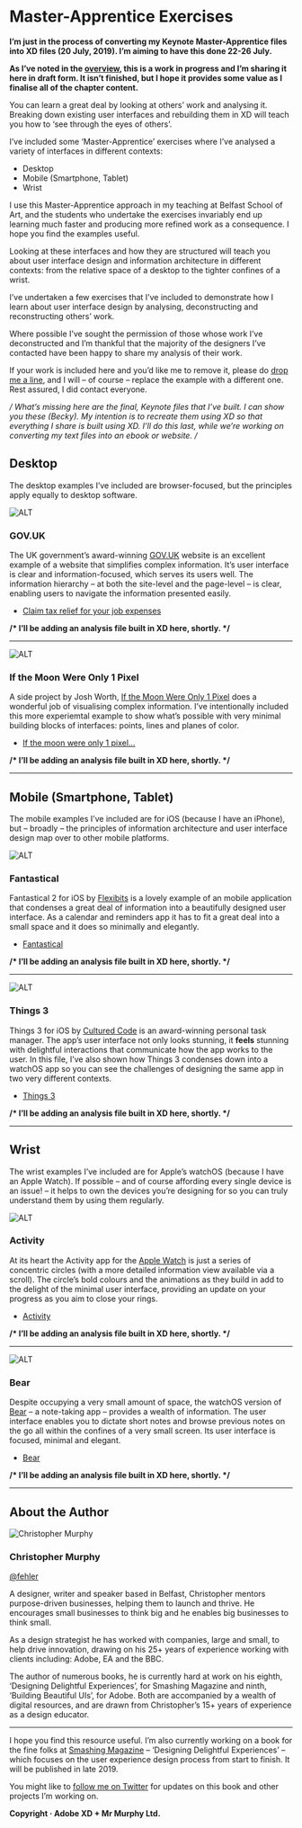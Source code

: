 Master-Apprentice Exercises
===========================

<!-- 1,119 Words -->

**I’m just in the process of converting my Keynote Master-Apprentice files into XD files (20 July, 2019). I’m aiming to have this done 22-26 July.**

**As I’ve noted in the [overview](https://github.com/buildingbeautifuluis/bbuis/blob/master/00-Overview.md), this is a work in progress and I’m sharing it here in draft form. It isn’t finished, but I hope it provides some value as I finalise all of the chapter content.**



You can learn a great deal by looking at others’ work and analysing it. Breaking down existing user interfaces and rebuilding them in XD will teach you how to ‘see through the eyes of others’.

I’ve included some ‘Master-Apprentice’ exercises where I’ve analysed a variety of interfaces in different contexts:

+ Desktop
+ Mobile (Smartphone, Tablet)
+ Wrist

I use this Master-Apprentice approach in my teaching at Belfast School of Art, and the students who undertake the exercises invariably end up learning much faster and producing more refined work as a consequence. I hope you find the examples useful.

Looking at these interfaces and how they are structured will teach you about user interface design and information architecture in different contexts: from the relative space of a desktop to the tighter confines of a wrist.

I’ve undertaken a few exercises that I’ve included to demonstrate how I learn about user interface design by analysing, deconstructing and reconstructing others’ work.

Where possible I’ve sought the permission of those whose work I’ve deconstructed and I’m thankful that the majority of the designers I’ve contacted have been happy to share my analysis of their work.

If your work is included here and you’d like me to remove it, please do [drop me a line](mailto:christopher@mrmurphy.com), and I will – of course – replace the example with a different one. Rest assured, I did contact everyone.


**/* What’s missing here are the final, Keynote files that I’ve built. I can show you these (Becky). My intention is to recreate them using XD so that everything I share is built using XD. I’ll do this last, while we’re working on converting my text files into an ebook or website. */**



Desktop
-------

The desktop examples I’ve included are browser-focused, but the principles apply equally to desktop software.


![ALT](images/master-apprentice/gov-uk.png)

### GOV.UK

The UK government’s award-winning [GOV.UK](https://www.gov.uk) website is an excellent example of a website that simplifies complex information. It’s user interface is clear and information-focused, which serves its users well. The information hierarchy – at both the site-level and the page-level – is clear, enabling users to navigate the information presented easily.

+ [Claim tax relief for your job expenses](https://www.gov.uk/tax-relief-for-employees)

**/\* I’ll be adding an analysis file built in XD here, shortly. \*/**


---


![ALT](images/master-apprentice/if-the-moon.png)

### If the Moon Were Only 1 Pixel

A side project by Josh Worth, [If the Moon Were Only 1 Pixel](https://www.joshworth.com/portfolio-items/if-the-moon-were-only-1-pixel/) does a wonderful job of visualising complex information. I’ve intentionally included this more experiemtal example to show what’s possible with very minimal building blocks of interfaces: points, lines and planes of color.

+ [If the moon were only 1 pixel…](http://joshworth.com/dev/pixelspace/pixelspace_solarsystem.html)

**/\* I’ll be adding an analysis file built in XD here, shortly. \*/**


---


Mobile (Smartphone, Tablet)
---------------------------

The mobile examples I’ve included are for iOS (because I have an iPhone), but – broadly – the principles of information architecture and user interface design map over to other mobile platforms.


![ALT](images/master-apprentice/fantastical.png)

### Fantastical

Fantastical 2 for iOS by [Flexibits](https://flexibits.com) is a lovely example of an mobile application that condenses a great deal of information into a beautifully designed user interface. As a calendar and reminders app it has to fit a great deal into a small space and it does so minimally and elegantly.

+ [Fantastical](https://flexibits.com/fantastical-iphone)

**/\* I’ll be adding an analysis file built in XD here, shortly. \*/**


---


![ALT](images/master-apprentice/things.png)

### Things 3

Things 3 for iOS by [Cultured Code](https://culturedcode.com/things/) is an award-winning personal task manager. The app’s user interface not only looks stunning, it **feels** stunning with delightful interactions that communicate how the app works to the user. In this file, I’ve also shown how Things 3 condenses down into a watchOS app so you can see the challenges of designing the same app in two very different contexts.

+ [Things 3](https://culturedcode.com/things/whats-new/)

**/\* I’ll be adding an analysis file built in XD here, shortly. \*/**


---


Wrist
-----

The wrist examples I’ve included are for Apple’s watchOS (because I have an Apple Watch). If possible – and of course affording every single device is an issue! – it helps to own the devices you’re designing for so you can truly understand them by using them regularly. 


![ALT](images/master-apprentice/activity.png)

### Activity

At its heart the Activity app for the [Apple Watch](https://www.apple.com/uk/watch/) is just a series of concentric circles (with a more detailed information view available via a scroll). The circle’s bold colours and the animations as they build in add to the delight of the minimal user interface, providing an update on your progress as you aim to close your rings.

+ [Activity](https://www.apple.com/uk/watch/close-your-rings/)

**/\* I’ll be adding an analysis file built in XD here, shortly. \*/**


---


![ALT](images/master-apprentice/bear.png)

### Bear

Despite occupying a very small amount of space, the watchOS version of [Bear](https://bear.app/faq/Bear%20for%20Apple%20Watch%20overview/) – a note-taking app – provides a wealth of information. The user interface enables you to dictate short notes and browse previous notes on the go all within the confines of a very small screen. Its user interface is focused, minimal and elegant.

+ [Bear](https://bear.app)

**/\* I’ll be adding an analysis file built in XD here, shortly. \*/**


---


About the Author
----------------

![Christopher Murphy](images/overview/mr-murphy.png)

### Christopher Murphy

[@fehler](https://www.twitter.com/fehler)

A designer, writer and speaker based in Belfast, Christopher mentors purpose-driven businesses, helping them to launch and thrive. He encourages small businesses to think big and he enables big businesses to think small.

As a design strategist he has worked with companies, large and small, to help drive innovation, drawing on his 25+ years of experience working with clients including: Adobe, EA and the BBC.

The author of numerous books, he is currently hard at work on his eighth, ‘Designing Delightful Experiences’, for Smashing Magazine and ninth, ‘Building Beautiful UIs’, for Adobe. Both are accompanied by a wealth of digital resources, and are drawn from Christopher’s 15+ years of experience as a design educator.



---



I hope you find this resource useful. I’m also currently working on a book for the fine folks at [Smashing Magazine](https://www.smashingmagazine.com) – ‘Designing Delightful Experiences’ – which focuses on the user experience design process from start to finish. It will be published in late 2019.

You might like to [follow me on Twitter](https://www.twitter.com/fehler) for updates on this book and other projects I’m working on.

**Copyright · Adobe XD + Mr Murphy Ltd.**